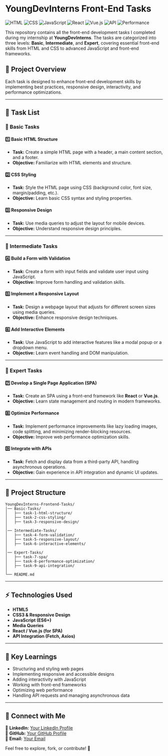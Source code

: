 # YoungDevInterns Front-End Tasks

![HTML](https://img.shields.io/badge/HTML5-%23E34F26.svg?style=for-the-badge&logo=html5&logoColor=white)
![CSS](https://img.shields.io/badge/CSS3-%231572B6.svg?style=for-the-badge&logo=css3&logoColor=white)
![JavaScript](https://img.shields.io/badge/JavaScript-%23F7DF1E.svg?style=for-the-badge&logo=javascript&logoColor=black)
![React](https://img.shields.io/badge/React-%2361DAFB.svg?style=for-the-badge&logo=react&logoColor=black)
![Vue.js](https://img.shields.io/badge/Vue.js-%234FC08D.svg?style=for-the-badge&logo=vue.js&logoColor=white)
![API](https://img.shields.io/badge/API-Integration-blue?style=for-the-badge)
![Performance](https://img.shields.io/badge/Performance-Optimization-brightgreen?style=for-the-badge)

This repository contains all the front-end development tasks I completed during my internship at **YoungDevInterns**. The tasks are categorized into three levels: **Basic**, **Intermediate**, and **Expert**, covering essential front-end skills from HTML and CSS to advanced JavaScript and front-end frameworks.

## 📌 Project Overview
Each task is designed to enhance front-end development skills by implementing best practices, responsive design, interactivity, and performance optimizations.

---

## 🚀 Task List

### 🔹 Basic Tasks

#### 1️⃣ Basic HTML Structure
- **Task:** Create a simple HTML page with a header, a main content section, and a footer.
- **Objective:** Familiarize with HTML elements and structure.

#### 2️⃣ CSS Styling
- **Task:** Style the HTML page using CSS (background color, font size, margin/padding, etc.).
- **Objective:** Learn basic CSS syntax and styling properties.

#### 3️⃣ Responsive Design
- **Task:** Use media queries to adjust the layout for mobile devices.
- **Objective:** Understand responsive design principles.

---

### 🔹 Intermediate Tasks

#### 4️⃣ Build a Form with Validation
- **Task:** Create a form with input fields and validate user input using JavaScript.
- **Objective:** Improve form handling and validation skills.

#### 5️⃣ Implement a Responsive Layout
- **Task:** Design a webpage layout that adjusts for different screen sizes using media queries.
- **Objective:** Enhance responsive design techniques.

#### 6️⃣ Add Interactive Elements
- **Task:** Use JavaScript to add interactive features like a modal popup or a dropdown menu.
- **Objective:** Learn event handling and DOM manipulation.

---

### 🔹 Expert Tasks

#### 7️⃣ Develop a Single Page Application (SPA)
- **Task:** Create an SPA using a front-end framework like **React** or **Vue.js**.
- **Objective:** Learn state management and routing in modern frameworks.

#### 8️⃣ Optimize Performance
- **Task:** Implement performance improvements like lazy loading images, code splitting, and minimizing render-blocking resources.
- **Objective:** Improve web performance optimization skills.

#### 9️⃣ Integrate with APIs
- **Task:** Fetch and display data from a third-party API, handling asynchronous operations.
- **Objective:** Gain experience in API integration and dynamic UI updates.

---

## 📂 Project Structure
```
YoungDevInterns-Frontend-Tasks/
│── Basic-Tasks/
│   ├── task-1-html-structure/
│   ├── task-2-css-styling/
│   ├── task-3-responsive-design/
│
│── Intermediate-Tasks/
│   ├── task-4-form-validation/
│   ├── task-5-responsive-layout/
│   ├── task-6-interactive-elements/
│
│── Expert-Tasks/
│   ├── task-7-spa/
│   ├── task-8-performance-optimization/
│   ├── task-9-api-integration/
│
└── README.md
```

---

## ⚡ Technologies Used
- **HTML5**
- **CSS3 & Responsive Design**
- **JavaScript (ES6+)**
- **Media Queries**
- **React / Vue.js (for SPA)**
- **API Integration (Fetch, Axios)**

---

## 🎯 Key Learnings
- Structuring and styling web pages
- Implementing responsive and accessible designs
- Adding interactivity with JavaScript
- Working with front-end frameworks
- Optimizing web performance
- Handling API requests and managing asynchronous data

---

## 🤝 Connect with Me
💼 **LinkedIn:** [Your LinkedIn Profile](#)  
📂 **GitHub:** [Your GitHub Profile](#)  
📧 **Email:** [Your Email](#)

Feel free to explore, fork, or contribute! 🚀
